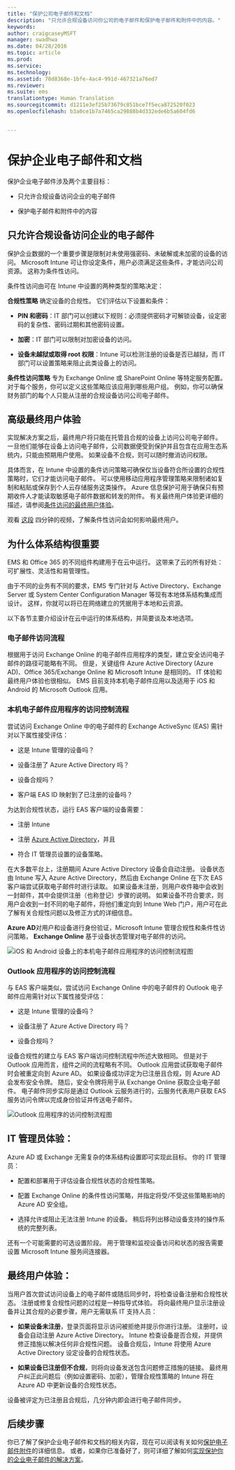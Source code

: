 ```yaml
---
title: "保护公司电子邮件和文档"
description: "只允许合规设备访问你公司的电子邮件和保护电子邮件和附件中的内容。"
keywords: 
author: craigcaseyMSFT
manager: swadhwa
ms.date: 04/28/2016
ms.topic: article
ms.prod: 
ms.service: 
ms.technology: 
ms.assetid: 78d8368e-1bfe-4ac4-991d-467321a76ed7
ms.reviewer: 
ms.suite: ems
translationtype: Human Translation
ms.sourcegitcommit: d1211e3ef25b73679c851bce7f5eca872520f023
ms.openlocfilehash: b3a0ce1b7a7465ca29888b4d332ede6b5a604fd6


---
```


# 保护企业电子邮件和文档
保护企业电子邮件涉及两个主要目标：

-   只允许合规设备访问企业的电子邮件

-   保护电子邮件和附件中的内容

## 只允许合规设备访问企业的电子邮件
保护企业数据的一个重要步骤是限制对未使用强密码、未破解或未加密的设备的访问。 Microsoft Intune 可让你设定条件，用户必须满足这些条件，才能访问公司资源。 这称为条件性访问。

条件性访问由可在 Intune 中设置的两种类型的策略决定：

**合规性策略** 确定设备的合规性。 它们评估以下设置和条件：

-   **PIN 和密码**：IT 部门可以创建以下规则：必须提供密码才可解锁设备，设定密码的复杂性、密码过期和其他密码设置。

-   **加密**：IT 部门可以限制对加密设备的访问。

-   **设备未越狱或取得 root 权限**：Intune 可以检测注册的设备是否已越狱，而 IT 部门可以设置策略来阻止此类设备上的访问。

**条件性访问策略** 专为 Exchange Online 或 SharePoint Online 等特定服务配置。 对于每个服务，你可以定义这些策略应该应用到哪些用户组。 例如，你可以确保财务部门的每个人只能从注册的合规设备访问公司电子邮件。

## 高级最终用户体验
实现解决方案之后，最终用户将只能在托管且合规的设备上访问公司电子邮件。 一旦他们能够在设备上访问电子邮件，公司数据便受到保护并且包含在应用生态系统内，只能由预期用户使用。 如果设备不合规，则可以随时撤消访问权限。

具体而言，在 Intune 中设置的条件访问策略可确保仅当设备符合所设置的合规性策略时，它们才能访问电子邮件。 可以使用移动应用程序管理策略来限制诸如复制和粘贴或保存到个人云存储服务这类操作。 Azure 信息保护可用于确保只有预期收件人才能读取敏感电子邮件数据和转发的附件。 有关最终用户体验更详细的描述，请参阅[条件访问的最终用户体验](end-user-experience-conditional-access.md)。


观看 [这段](https://www.youtube.com/watch?feature=player_embedded&v=lYx3YIezccg) 四分钟的视频，了解条件性访问会如何影响最终用户。

## 为什么体系结构很重要
EMS 和 Office 365 的不同组件构建用于在云中运行。 这带来了云的所有好处：可扩展性、灵活性和易管理性。

由于不同的业务有不同的要求，EMS 专门针对与 Active Directory、Exchange Server 或 System Center Configuration Manager 等现有本地体系结构集成而设计。 这样，你就可以将已在网络建立的凭据用于本地和云资源。

以下各节主要介绍设计在云中运行的体系结构，并简要谈及本地选项。

### 电子邮件访问流程
根据用于访问 Exchange Online 的电子邮件应用程序的类型，建立安全访问电子邮件的路径可能略有不同。 但是，关键组件 Azure Active Directory (Azure AD)、Office 365/Exchange Online 和 Microsoft Intune 是相同的。 IT 体验和最终用户体验也很相似。 EMS 目前支持本机电子邮件应用以及适用于 iOS 和 Android 的 Microsoft Outlook 应用。

### 本机电子邮件应用程序的访问控制流程
尝试访问 Exchange Online 中的电子邮件的 Exchange ActiveSync (EAS) 需针对以下属性接受评估：

-   这是 Intune 管理的设备吗？

-   设备注册了 Azure Active Directory 吗？

-   设备合规吗？

-   客户端 EAS ID 映射到了已注册的设备吗？

为达到合规性状态，运行 EAS 客户端的设备需要：

-   注册 Intune

-   注册 [Azure Active Directory](https://msdn.microsoft.com/6a14cb1f-a058-4453-8ede-d9f4a66a7073.aspx)，并且

-   符合 IT 管理员设置的设备策略。

在大多数平台上，注册期间 Azure Active Directory 设备会自动注册。 设备状态由 Intune 写入 Azure Active Directory，然后由 Exchange Online 在下次 EAS 客户端尝试获取电子邮件时进行读取。 如果设备未注册，则用户收件箱中会收到一封邮件，其中会提供注册（也称登记）步骤的说明。 如果设备不符合要求，则用户会收到一封不同的电子邮件，将他们重定向到 Intune Web 门户，用户可在此了解有关合规性问题以及修正方式的详细信息。

**Azure AD**对用户和设备进行身份验证，Microsoft Intune 管理合规性和条件性访问策略， **Exchange Online** 基于设备状态管理对电子邮件的访问。

![iOS 和 Android 设备上的本机电子邮件应用程序的访问控制流程图](./media/ProtectEmail/Access-Control-Flow-For-Native-Email-Apps.png)

### Outlook 应用程序的访问控制流程
与 EAS 客户端类似，尝试访问 Exchange Online 中的电子邮件的 Outlook 电子邮件应用需针对以下属性接受评估：

-   这是 Intune 管理的设备吗？

-   设备注册了 Azure Active Directory 吗？

-   设备合规吗？

设备合规性的建立与 EAS 客户端访问控制流程中所述大致相同。 但是对于 Outlook 应用而言，组件之间的流程略有不同。 Outlook 应用尝试获取电子邮件时会被重定向到 Azure AD。 如果设备成功评定为已注册且合规，则 Azure AD 会发布安全令牌。 随后，安全令牌将用于从 Exchange Online 获取企业电子邮件。 电子邮件同步实际是通过 Outlook 云服务进行的，云服务代表用户获取 EAS 服务访问令牌以完成身份验证并传送电子邮件。

![Outlook 应用程序的访问控制流程图](./media/ProtectEmail/Access-Control-Flow-For-Outlook-App.png)

## IT 管理员体验：
Azure AD 或 Exchange 无需复杂的体系结构设置即可实现此目标。 你的 IT 管理员：

-   配置和部署用于评估设备合规性状态的合规性策略。

-   配置 Exchange Online 的条件性访问策略，并指定将受/不受这些策略影响的 Azure AD 安全组。

-   选择允许或阻止无法注册 Intune 的设备。 稍后将列出移动设备支持的操作系统的完整列表。

还有一个可能需要的可选设置阶段。 用于管理和监视设备访问和状态的报告需要设置 Microsoft Intune 服务间连接器。

## 最终用户体验：
当用户首次尝试访问设备上的电子邮件或随后同步时，将检查设备注册和合规性状态。 注册或修复合规性问题的过程是一种指导式体验。 将向最终用户显示注册设备并让其合规的必要步骤，用户无需联系 IT 支持人员：

-   **如果设备未注册**，登录页面将显示访问被拒绝并提示你进行注册。 注册时，设备会自动注册 Azure Active Directory。 Intune 检查设备是否合规，并提供修正措施以解决任何非合规性问题。 设备合规后，Intune 将使用 Azure Active Directory 设定设备的合规性状态。

-   **如果设备已注册但不合规**，则将向设备发送包含问题修正措施的链接。 最终用户纠正此问题后（例如设置密码、加密），管理合规性策略的 Intune 将在 Azure AD 中更新设备的合规性状态。

设备被评定为已注册且合规后，几分钟内即会进行电子邮件同步。

## 后续步骤
你已了解了保护企业电子邮件和文档的相关内容，现在可以阅读有关如何[保护电子邮件附件](protect-email-attachments.md)的详细信息。 或者，如果你已准备好了，则可详细了解如何[实现保护你的企业电子邮件的解决方案](implement-solution.md)。



<!--HONumber=Oct16_HO1-->


